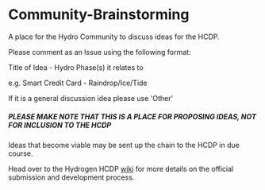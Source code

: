 # Community-Brainstorming
A place for the Hydro Community to discuss ideas for the HCDP.

Please comment as an Issue using the following format:

Title of Idea - Hydro Phase(s) it relates to

e.g. Smart Credit Card - Raindrop/Ice/Tide

If it is a general discussion idea please use 'Other'

##### PLEASE MAKE NOTE THAT THIS IS A PLACE FOR PROPOSING IDEAS, NOT FOR INCLUSION TO THE HCDP
Ideas that become viable may be sent up the chain to the HCDP in due course.

Head over to the Hydrogen HCDP [wiki](https://github.com/hydrogen-dev/hcdp/wiki) for more details on the official submission and development process.

